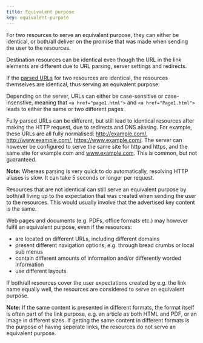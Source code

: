 ```yaml
---
title: Equivalent purpose 
key: equivalent-purpose 
---
```


For two resources to serve an equivalent purpose, they can either be identical, or both/all deliver on the promise that was made when sending the user to the resources.

Destination resources can be identical even though the URL in the link elements are different due to URL parsing, server settings and redirects. 

If the [parsed URLs](https://www.w3.org/TR/html52/infrastructure.html#parsing-urls) for two resources are identical, the resources themselves are identical, thus serving an equivalent purpose. 

Depending on the server, URLs can either be case-sensitive or case-insenstive, meaning that `<a href="page1.html">` and `<a href="Page1.html">` leads to either the same or two different pages.

Fully parsed URLs can be different, but still lead to identical resources after making the HTTP request, due to redirects and DNS aliasing. For example, these URLs are all fully normalised: http://example.com/, http://www.example.com/, https://www.example.com/. The server can however be configured to serve the same site for http and https, and the same site for example.com and www.example.com. This is common, but not guaranteed. 

**Note:** Whereas parsing is very quick to do automatically, resolving HTTP aliases is slow. It can take 5 seconds or longer per request. 

Resources that are not identical can still serve an equivalent purpose by both/all living up to the expectation that was created when sending the user to the resources. This would usually involve that the advertised key content is the same.  

Web pages and documents (e.g. PDFs, office formats etc.) may however fulfil an equivalent purpose, even if the resources:
* are located on different URLs, including different domains
* present different navigation options, e.g. through bread crumbs or local sub menus
* contain different amounts of information and/or differently worded information
* use different layouts.

If both/all resources cover the user expectations created by e.g. the link name equally well, the resources are considered to serve an equivalent purpose. 

**Note:** If the same content is presented in different formats, the format itself is often part of the link purpose, e.g. an article as both HTML and PDF, or an image in different sizes. If getting the same content in different formats is the purpose of having seperate links, the resources do not serve an equivalent purpose.

